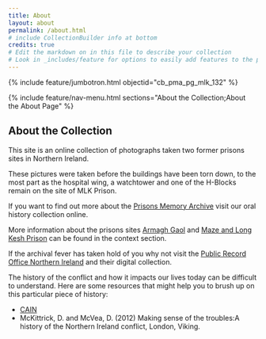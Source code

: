 ```yaml
---
title: About
layout: about
permalink: /about.html
# include CollectionBuilder info at bottom
credits: true
# Edit the markdown on in this file to describe your collection
# Look in _includes/feature for options to easily add features to the page
---
```


{% include feature/jumbotron.html objectid="cb_pma_pg_mlk_132" %}

{% include feature/nav-menu.html sections="About the Collection;About the About Page" %}

## About the Collection

This site is an online collection of photographs taken two former prisons sites in Northern Ireland.

These pictures were taken before the buildings have been torn down, to the most part as the hospital wing, a watchtower and one of the H-Blocks remain on the site of MLK Prison. 

If you want to find out more about the [Prisons Memory Archive](https://www.prisonsmemoryarchive.com/) visit our oral history collection online. 

More information about the prisons sites [Armagh Gaol]() and [Maze and Long Kesh Prison]() can be found in the context section. 

If the archival fever has taken hold of you why not visit the [Public Record Office Northern Ireland](https://www.nidirect.gov.uk/campaigns/public-record-office-northern-ireland-proni) and their digital collection.

The history of the conflict and how it impacts our lives today can be difficult to understand. Here are some resources that might help you to brush up on this particular piece of history:
- [CAIN](https://cain.ulster.ac.uk/)
- McKittrick, D. and McVea, D. (2012) Making sense of the troubles:A history of the Northern Ireland conflict, London, Viking.



<!-- IMPORTANT!!! DELETE this comment and the include below when you are finished editing this page for your collection. The include below introduces about page features. They will show up on your collection's about page until you delete it.  -->
